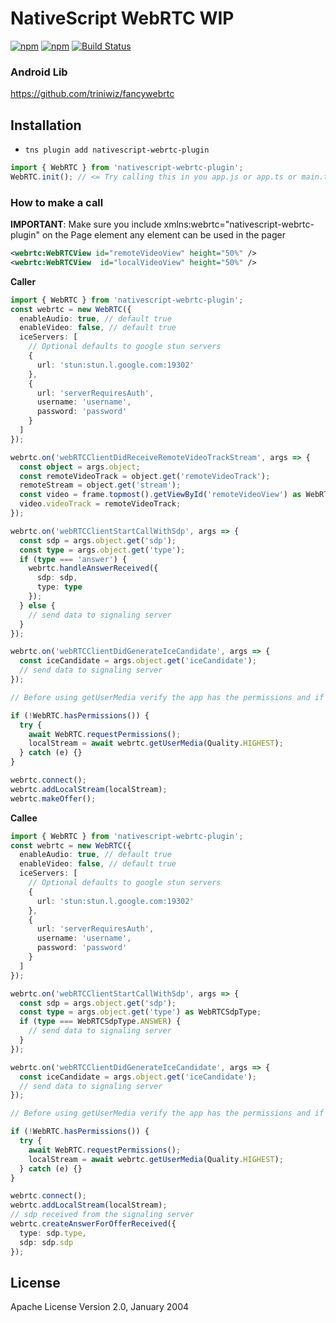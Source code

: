 # NativeScript WebRTC WIP

[![npm](https://img.shields.io/npm/v/nativescript-webrtc-plugin.svg)](https://www.npmjs.com/package/nativescript-webrtc-plugin)
[![npm](https://img.shields.io/npm/dt/nativescript-webrtc-plugin.svg?label=npm%20downloads)](https://www.npmjs.com/package/nativescript-webrtc-plugin)
[![Build Status](https://travis-ci.org/triniwiz/nativescript-webrtc-plugin.svg?branch=master)](https://travis-ci.org/triniwiz/nativescript-webrtc-plugin)

### Android Lib
https://github.com/triniwiz/fancywebrtc

## Installation

- `tns plugin add nativescript-webrtc-plugin`

```typescript
import { WebRTC } from 'nativescript-webrtc-plugin';
WebRTC.init(); // <= Try calling this in you app.js or app.ts or main.ts
```

### How to make a call


**IMPORTANT**: Make sure you include xmlns:webrtc="nativescript-webrtc-plugin" on the Page element any element can be used in the pager

```xml
<webrtc:WebRTCView id="remoteVideoView" height="50%" />
<webrtc:WebRTCView  id="localVideoView" height="50%" />
```

**Caller**

```typescript
import { WebRTC } from 'nativescript-webrtc-plugin';
const webrtc = new WebRTC({
  enableAudio: true, // default true
  enableVideo: false, // default true
  iceServers: [
    // Optional defaults to google stun servers
    {
      url: 'stun:stun.l.google.com:19302'
    },
    {
      url: 'serverRequiresAuth',
      username: 'username',
      password: 'password'
    }
  ]
});

webrtc.on('webRTCClientDidReceiveRemoteVideoTrackStream', args => {
  const object = args.object;
  const remoteVideoTrack = object.get('remoteVideoTrack');
  remoteStream = object.get('stream');
  const video = frame.topmost().getViewById('remoteVideoView') as WebRTCView;
  video.videoTrack = remoteVideoTrack;
});

webrtc.on('webRTCClientStartCallWithSdp', args => {
  const sdp = args.object.get('sdp');
  const type = args.object.get('type');
  if (type === 'answer') {
    webrtc.handleAnswerReceived({
      sdp: sdp,
      type: type
    });
  } else {
    // send data to signaling server
  }
});

webrtc.on('webRTCClientDidGenerateIceCandidate', args => {
  const iceCandidate = args.object.get('iceCandidate');
  // send data to signaling server
});

// Before using getUserMedia verify the app has the permissions and if not try requesting them

if (!WebRTC.hasPermissions()) {
  try {
    await WebRTC.requestPermissions();
    localStream = await webrtc.getUserMedia(Quality.HIGHEST);
  } catch (e) {}
}

webrtc.connect();
webrtc.addLocalStream(localStream);
webrtc.makeOffer();
```

**Callee**

```typescript
import { WebRTC } from 'nativescript-webrtc-plugin';
const webrtc = new WebRTC({
  enableAudio: true, // default true
  enableVideo: false, // default true
  iceServers: [
    // Optional defaults to google stun servers
    {
      url: 'stun:stun.l.google.com:19302'
    },
    {
      url: 'serverRequiresAuth',
      username: 'username',
      password: 'password'
    }
  ]
});

webrtc.on('webRTCClientStartCallWithSdp', args => {
  const sdp = args.object.get('sdp');
  const type = args.object.get('type') as WebRTCSdpType;
  if (type === WebRTCSdpType.ANSWER) {
    // send data to signaling server
  }
});

webrtc.on('webRTCClientDidGenerateIceCandidate', args => {
  const iceCandidate = args.object.get('iceCandidate');
  // send data to signaling server
});

// Before using getUserMedia verify the app has the permissions and if not try requesting them

if (!WebRTC.hasPermissions()) {
  try {
    await WebRTC.requestPermissions();
    localStream = await webrtc.getUserMedia(Quality.HIGHEST);
  } catch (e) {}
}

webrtc.connect();
webrtc.addLocalStream(localStream);
// sdp received from the signaling server
webrtc.createAnswerForOfferReceived({
  type: sdp.type,
  sdp: sdp.sdp
});
```

## License

Apache License Version 2.0, January 2004
